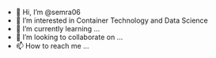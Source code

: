 - 👋 Hi, I’m @semra06
- 👀 I’m interested in Container Technology and Data Science
- 🌱 I’m currently learning ...
- 💞️ I’m looking to collaborate on ...
- 📫 How to reach me ...

<!---
semra06/semra06 is a ✨ special ✨ repository because its `README.md` (this file) appears on your GitHub profile.
You can click the Preview link to take a look at your changes.
--->

